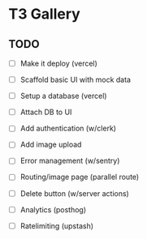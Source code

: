 # T3 Gallery

## TODO

- [ ] Make it deploy (vercel)
- [ ] Scaffold basic UI with mock data
- [ ] Setup a database (vercel)
- [ ] Attach DB to UI
- [ ] Add authentication (w/clerk)
- [ ] Add image upload
- [ ] Error management (w/sentry)
- [ ] Routing/image page (parallel route)
- [ ] Delete button (w/server actions)
- [ ] Analytics (posthog)
- [ ] Ratelimiting (upstash)

